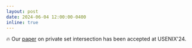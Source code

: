 ```yaml
---
layout: post
date: 2024-06-04 12:00:00-0400
inline: true
---
```


:fire: Our <a href="https://arxiv.org/abs/2310.14565">paper</a> on private set intersection has been accepted at USENIX'24. 